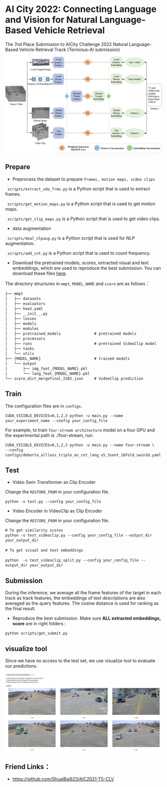 <!--
 * @Date: 2022-04-14 15:34:16
 * @LastEditors: yhxiong
 * @LastEditTime: 2022-04-14 17:51:09
 * @Description: 
-->
# AI City 2022: Connecting Language and Vision for Natural Language-Based Vehicle Retrieval
The 7nd Place Submission to AICity Challenge 2022 Natural Language-Based Vehicle Retrieval Track (Terminus-AI submission)

![framework](figs/framework.jpg)





## Prepare
-  Preprocess the dataset to prepare `frames, motion maps, video clips`

` scripts/extract_vdo_frms.py` is a Python script that is used to extract frames.

` scripts/get_motion_maps.py` is a Python script that is used to get motion maps.

` scripts/get_clip_maps.py` is a Python script that is used to get video clips.

- data augmentation

` scripts/deal_nlpaug.py` is a Python script that is used for NLP augmentation.

` scripts/add_cnt.py` is a Python script that is used to count frequency.

- Download the pretrained models, scores, extracted visual and text embeddings, which are used to reproduce the best submission. You can download these files [here](https://drive.google.com/drive/folders/1YPzdMLP1OfT6ma7E_ETFXvohI90dmVUp?usp=sharing).


The directory structures in `mmpt`, `MODEL_NAME` and `score` are as follows：
```
├── mmpt
│   ├── datasets
│   ├── evaluators
│   ├── how2.yaml
│   ├── __init__.py
│   ├── losses
│   ├── models
│   ├── modules
│   ├── pretrained_models               # pretrained models
│   ├── processors
│   ├── runs                            # pretrained VideoClip model
│   ├── tasks
│   └── utils
├── {MODEL_NAME}                        # trained models
|   └── output
|       ├── img_feat_{MODEL_NAME}.pkl
|       └── lang_feat_{MODEL_NAME}.pkl
└── score_dict_mergefinal_2382.json     # VideoClip prediction

```


## Train
The configuration files are in `configs`.

```
CUDA_VISIBLE_DEVICES=0,1,2,3 python -u main.py --name your_experiment_name --config your_config_file 
```

For example, to train `four-stream architecture` model on a four GPU and the experimental path is ./four-stream, run:

```
CUDA_VISIBLE_DEVICES=0,1,2,3 python -u main.py --name four-stream \
--config configs/deberta_allloss_triple_ov_cnt_lang_v5_3sent_10fold_swin3d.yaml 
```

## Test
- Video Swin Transformer as Clip Encoder

Change the `RESTORE_FROM` in your configuration file.

```
python -u test.py --config your_config_file
```




- Video Encoder in VideoClip as Clip Encoder

Change the `RESTORE_FROM` in your configuration file.

```
# To get similarity scores
python -u test_videoclip.py --config your_config_file --output_dir your_output_dir

# To get visual and text embeddings

python  -u test_videoclip_split.py --config your_config_file --output_dir your_output_dir
```




## Submission

During the inference, we average all the frame features of the target in each track as track features, the embeddings of text descriptions are also averaged as the query features. The cosine distance is used for ranking as the final result. 

- Reproduce the best submission. Make sure **ALL extracted embeddings, score** are in right folders :

```
python scripts/get_submit.py
```


## visualize tool

Since we have no access to the test set, we use visualize tool to evaluate our predictions.

![visual](figs/visual.png)


## Friend Links：

- https://github.com/ShuaiBai623/AIC2021-T5-CLV
